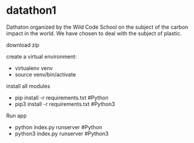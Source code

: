 # datathon1
Dathaton organized by the Wild Code School on the subject of the carbon impact in the world. We have chosen to deal with the subject of plastic.

download zip

create a virtual environment:
- virtualenv venv
- source venv/bin/activate

install all modules

- pip install -r requirements.txt #Python
- pip3 install -r requirements.txt #Python3

Run app
- python index.py runserver #Python
- python3 index.py runserver #Python3
